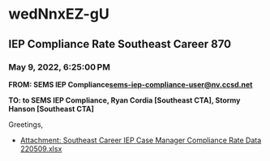 # wedNnxEZ-gU
## IEP Compliance Rate Southeast Career 870
### May 9, 2022, 6:25:00 PM
**FROM: SEMS IEP Compliance<sems-iep-compliance-user@nv.ccsd.net>**

**TO: to SEMS IEP Compliance, Ryan Cordia [Southeast CTA], Stormy Hanson [Southeast CTA]**


Greetings,  





* [Attachment: Southeast Career IEP Case Manager Compliance Rate Data 220509.xlsx](wedNnxEZ-gU-attachment-1.xlsx)
